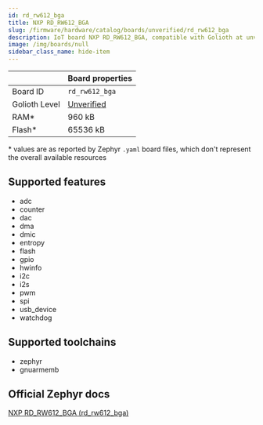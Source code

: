 ```yaml
---
id: rd_rw612_bga
title: NXP RD_RW612_BGA
slug: /firmware/hardware/catalog/boards/unverified/rd_rw612_bga
description: IoT board NXP RD_RW612_BGA, compatible with Golioth at unverified level.
image: /img/boards/null
sidebar_class_name: hide-item
---
```


[//]: # (This is an auto-generated file, do not edit! Changes to it will be lost upon re-generation)



|                | Board properties     |
| -------------  | -------------------- |
| Board ID       | `rd_rw612_bga` |
| Golioth Level  | [Unverified](/firmware/hardware#unverified-boards) |
| RAM*           | 960 kB |
| Flash*         | 65536 kB |

\* values are as reported by Zephyr `.yaml` board files, which don't represent the overall available resources



## Supported features

* adc
* counter
* dac
* dma
* dmic
* entropy
* flash
* gpio
* hwinfo
* i2c
* i2s
* pwm
* spi
* usb_device
* watchdog

## Supported toolchains

* zephyr
* gnuarmemb

## Official Zephyr docs

[NXP RD_RW612_BGA (rd_rw612_bga)](https://docs.zephyrproject.org/latest/boards/nxp/rd_rw612_bga/doc/index.html)
